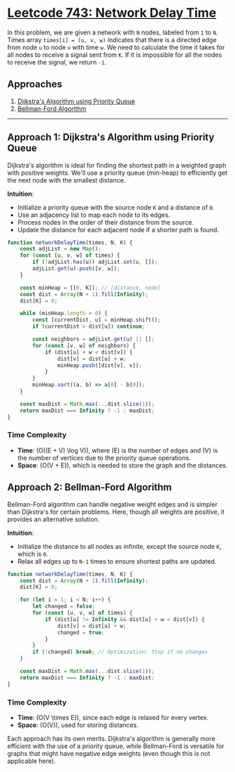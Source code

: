 # [Leetcode 743: Network Delay Time](https://leetcode.com/problems/network-delay-time)

In this problem, we are given a network with `N` nodes, labeled from `1` to `N`. Times array `times[i] = (u, v, w)` indicates that there is a directed edge from node `u` to node `v` with time `w`. We need to calculate the time it takes for all nodes to receive a signal sent from `K`. If it is impossible for all the nodes to receive the signal, we return `-1`.

## Approaches

1. [Dijkstra's Algorithm using Priority Queue](#approach-1)
2. [Bellman-Ford Algorithm](#approach-2)

---

## Approach 1: Dijkstra's Algorithm using Priority Queue

Dijkstra's algorithm is ideal for finding the shortest path in a weighted graph with positive weights. We'll use a priority queue (min-heap) to efficiently get the next node with the smallest distance.

**Intuition**:  
- Initialize a priority queue with the source node `K` and a distance of `0`.
- Use an adjacency list to map each node to its edges.
- Process nodes in the order of their distance from the source.
- Update the distance for each adjacent node if a shorter path is found.

```javascript
function networkDelayTime(times, N, K) {
    const adjList = new Map();
    for (const [u, v, w] of times) {
        if (!adjList.has(u)) adjList.set(u, []);
        adjList.get(u).push([v, w]);
    }

    const minHeap = [[0, K]]; // [distance, node]
    const dist = Array(N + 1).fill(Infinity);
    dist[K] = 0;

    while (minHeap.length > 0) {
        const [currentDist, u] = minHeap.shift();
        if (currentDist > dist[u]) continue;

        const neighbors = adjList.get(u) || [];
        for (const [v, w] of neighbors) {
            if (dist[u] + w < dist[v]) {
                dist[v] = dist[u] + w;
                minHeap.push([dist[v], v]);
            }
        }
        minHeap.sort((a, b) => a[0] - b[0]);
    }

    const maxDist = Math.max(...dist.slice(1));
    return maxDist === Infinity ? -1 : maxDist;
}
```

### Time Complexity
- **Time**: \(O((E + V) \log V)\), where \(E\) is the number of edges and \(V\) is the number of vertices due to the priority queue operations.
- **Space**: \(O(V + E)\), which is needed to store the graph and the distances.

## Approach 2: Bellman-Ford Algorithm

Bellman-Ford algorithm can handle negative weight edges and is simpler than Dijkstra's for certain problems. Here, though all weights are positive, it provides an alternative solution.

**Intuition**:
- Initialize the distance to all nodes as infinite, except the source node `K`, which is `0`.
- Relax all edges up to `N-1` times to ensure shortest paths are updated.

```javascript
function networkDelayTime(times, N, K) {
    const dist = Array(N + 1).fill(Infinity);
    dist[K] = 0;

    for (let i = 1; i < N; i++) {
        let changed = false;
        for (const [u, v, w] of times) {
            if (dist[u] != Infinity && dist[u] + w < dist[v]) {
                dist[v] = dist[u] + w;
                changed = true;
            }
        }
        if (!changed) break; // Optimization: Stop if no changes
    }

    const maxDist = Math.max(...dist.slice(1));
    return maxDist === Infinity ? -1 : maxDist;
}
```

### Time Complexity
- **Time**: \(O(V \times E)\), since each edge is relaxed for every vertex.
- **Space**: \(O(V)\), used for storing distances.

Each approach has its own merits. Dijkstra's algorithm is generally more efficient with the use of a priority queue, while Bellman-Ford is versatile for graphs that might have negative edge weights (even though this is not applicable here).

